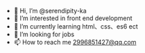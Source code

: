 - 👋 Hi, I’m @serendipity-ka
- 👀 I’m interested in front end development
- 🌱 I’m currently learning html、css、es6 ect
- 💞️ I’m looking for jobs
- 📫 How to reach me 2996851427@qq.com

<!---
serendipity-ka/serendipity-ka is a ✨ special ✨ repository because its `README.md` (this file) appears on your GitHub profile.
You can click the Preview link to take a look at your changes.
--->
